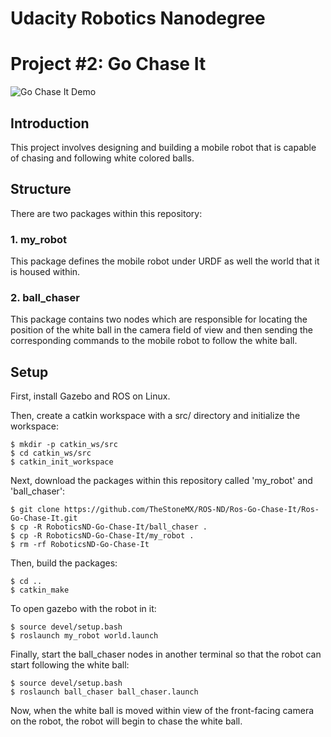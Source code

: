 # Udacity Robotics Nanodegree
# Project #2: Go Chase It
![Go Chase It Demo](demo.gif)

## Introduction
This project involves designing and building a mobile robot that is capable of chasing and following white colored balls.

## Structure
There are two packages within this repository:

### 1. my_robot
This package defines the mobile robot under URDF as well the world that it is housed within.

### 2. ball_chaser
This package contains two nodes which are responsible for locating the position of the white ball in the camera field of view and then sending the corresponding commands to the mobile robot to follow the white ball.

## Setup
First, install Gazebo and ROS on Linux.

Then, create a catkin workspace with a src/ directory and initialize the workspace:
```console
$ mkdir -p catkin_ws/src
$ cd catkin_ws/src
$ catkin_init_workspace
```

Next, download the packages within this repository called 'my_robot' and 'ball_chaser':
```
$ git clone https://github.com/TheStoneMX/ROS-ND/Ros-Go-Chase-It/Ros-Go-Chase-It.git
$ cp -R RoboticsND-Go-Chase-It/ball_chaser .
$ cp -R RoboticsND-Go-Chase-It/my_robot .
$ rm -rf RoboticsND-Go-Chase-It
```

Then, build the packages:
```
$ cd ..
$ catkin_make
```

To open gazebo with the robot in it:
```
$ source devel/setup.bash
$ roslaunch my_robot world.launch
```

Finally, start the ball_chaser nodes in another terminal so that the robot can start following the white ball:
```
$ source devel/setup.bash
$ roslaunch ball_chaser ball_chaser.launch
```
Now, when the white ball is moved within view of the front-facing camera on the robot, the robot will begin to chase the white ball.

